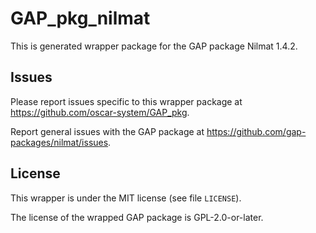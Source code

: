 # GAP_pkg_nilmat

This is generated wrapper package for the GAP package Nilmat 1.4.2.

## Issues

Please report issues specific to this wrapper package at <https://github.com/oscar-system/GAP_pkg>.

Report general issues with the GAP package at <https://github.com/gap-packages/nilmat/issues>.

## License

This wrapper is under the MIT license (see file `LICENSE`).

The license of the wrapped GAP package is GPL-2.0-or-later.
